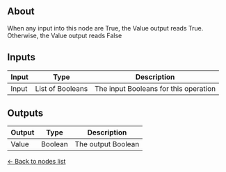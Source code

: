 ## About
When any input into this node are True, the Value output reads True. Otherwise, the Value output reads False

## Inputs
Input | Type | Description
------------ | ------|-------
Input | List of Booleans | The input Booleans for this operation


## Outputs
Output | Type| Description
------------ | -------|------
Value | Boolean | The output Boolean

[<- Back to nodes list](Nodes)

